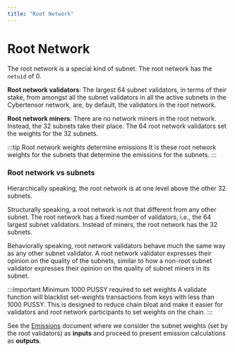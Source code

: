 ```yaml
---
title: "Root Network"
---
```


# Root Network

The root network is a special kind of subnet. The root network has the `netuid` of 0.

**Root network validators**: The largest 64 subnet validators, in terms of their stake, from amongst all the subnet validators in all the active subnets in the Cybertensor network, are, by default, the validators in the root network. 

**Root network miners**: There are no network miners in the root network. Instead, the 32 subnets take their place. The 64 root network validators set the weights for the 32 subnets. 
    
:::tip Root network weights determine emissions 
It is these root network weights for the subnets that determine the emissions for the subnets. 
:::

### Root network vs subnets

Hierarchically speaking, the root network is at one level above the other 32 subnets.

Structurally speaking, a root network is not that different from any other subnet. The root network has a fixed number of validators, i.e., the 64 largest subnet validators. Instead of miners, the root network has the 32 subnets.

Behaviorally speaking, root network validators behave much the same way as any other subnet validator. A root network validator expresses their opinion on the quality of the subnets, similar to how a non-root subnet validator expresses their opinion on the quality of subnet miners in its subnet. 

:::important Minimum 1000 PUSSY required to set weights 
A validate function will blacklist set-weights transactions from keys with less than 1000 PUSSY. This is designed to reduce chain bloat and make it easier for validators and root network participants to set weights on the chain. 
:::

See the [Emissions](./emissions.md) document where we consider the subnet weights (set by the root validators) as **inputs** and proceed to present emission calculations as **outputs**. 